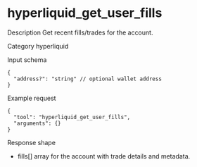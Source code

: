 # hyperliquid_get_user_fills

Description
Get recent fills/trades for the account.

Category
hyperliquid

Input schema

```
{
  "address?": "string" // optional wallet address
}
```

Example request

```
{
  "tool": "hyperliquid_get_user_fills",
  "arguments": {}
}
```

Response shape

- fills[] array for the account with trade details and metadata.
